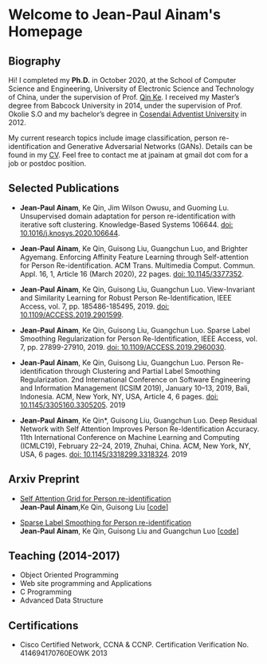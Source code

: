 # Welcome to Jean-Paul Ainam's Homepage

## Biography

Hi! I completed my **Ph.D.** in October 2020, at the School of Computer Science and Engineering, University of Electronic Science and Technology of China, under the supervision of Prof. <a href="https://scholar.google.com/citations?user=YevGUDgAAAAJ&hl=en" target="_blank">Qin Ke</a>. I received my Master’s degree from Babcock University in 2014, under the supervision of Prof. Okolie S.O and my bachelor’s degree in <a href="https//:www.uacosendai-edu.net" target="_blank">Cosendai Adventist University</a> in 2012.

My current research topics include image classification, person re-identification and Generative Adversarial Networks (GANs).
Details can be found in my <a target="_blank" href="https://1drv.ms/w/s!Avwfb9nLRWEytyulmssmykW9cfrY?e=JTYZgg">CV</a>. Feel free to contact me at jpainam at gmail dot com for a job or postdoc position.

## Selected Publications
* **Jean-Paul Ainam**, Ke Qin, Jim Wilson Owusu, and Guoming Lu. Unsupervised domain adaptation for person re-identification with iterative soft clustering. Knowledge-Based Systems 106644. <a href="https://doi.org/10.1016/j.knosys.2020.106644"  target="_blank">doi: 10.1016/j.knosys.2020.106644</a>.

* **Jean-Paul Ainam**, Ke Qin, Guisong Liu, Guangchun Luo, and Brighter Agyemang. Enforcing Affinity Feature Learning through Self-attention for Person Re-identification. ACM Trans. Multimedia Comput. Commun. Appl. 16, 1, Article 16 (March 2020), 22 pages. <a href="https://dl.acm.org/doi/10.1145/3377352"  target="_blank">doi: 10.1145/3377352</a>. 

* **Jean-Paul Ainam**, Ke Qin, Guisong Liu, Guangchun Luo. View-Invariant and Similarity Learning for Robust Person Re-Identification, IEEE Access, vol. 7, pp. 185486-185495, 2019. <a target="_blank" href="https://doi.org/10.1109/ACCESS.2019.2901599">doi: 10.1109/ACCESS.2019.2901599</a>. 

* **Jean-Paul Ainam**, Ke Qin, Guisong Liu, Guangchun Luo. Sparse Label Smoothing Regularization for Person Re-Identification, IEEE Access, vol. 7, pp. 27899-27910, 2019. <a target="_blank" href="https://doi.org/10.1109/ACCESS.2019.2960030">doi: 10.1109/ACCESS.2019.2960030</a>. 


* **Jean-Paul Ainam**, Ke Qin, Guisong Liu, Guangchun Luo. Person Re-identification through Clustering and Partial Label Smoothing Regularization. 2nd International Conference on Software Engineering and Information Management (ICSIM 2019), January 10–13, 2019, Bali, Indonesia. ACM, New York, NY, USA, Article 4, 6 pages. <a target="_blank" href="https://dl.acm.org/doi/10.1145/3305160.3305205">doi: 10.1145/3305160.3305205</a>. 2019

* **Jean-Paul Ainam**, Ke Qin*, Guisong Liu, Guangchun Luo. Deep Residual Network with Self Attention Improves Person Re-Identification Accuracy. 11th International Conference on Machine Learning and Computing (ICMLC19), February 22–24, 2019, Zhuhai, China. ACM, New York, NY, USA, 6 pages. <a href="https://doi.org/10.1145/3318299.3318324">doi: 10.1145/3318299.3318324</a>. 2019

## Arxiv Preprint
* <a href="https://arxiv.org/abs/1809.08556" target="_blank">Self Attention Grid for Person re-identification</a><br> **Jean-Paul Ainam**,Ke Qin, Guisong Liu [[code](https://github.com/jpainam/self_attention_grid)]

* <a href="https://arxiv.org/abs/1809.04976" target="_blank">Sparse Label Smoothing for Person re-identification</a>
<br> **Jean-Paul Ainam**, Ke Qin, Guisong Liu and Guangchun Luo [[code](https://github.com/jpainam/SLS_ReID)]

## Teaching (2014-2017)
* Object Oriented Programming
* Web site programming and Applications
* C Programming
* Advanced Data Structure

## Certifications
* Cisco Certified Network, CCNA & CCNP. Certification Verification No. 414694170760EOWK 2013
